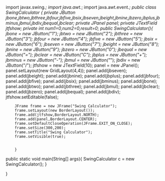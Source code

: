 import javax.swing.*;
import java.awt.*;
import java.awt.event.*;
public class SwingCalculator {
	private JButton jbone,jbtwo,jbthree,jbfour,jbfive,jbsix,jbseven,jbeight,jbnine,jbzero,jbplus,jbminus,jbmul,jbdiv,jbequal,jbclear;
	private JPanel  panel;
	private JTextField jtfshow;
	private int num1=0,num2=0,result=0;
	public SwingCalculator(){
		jbone   = new JButton("1");
		jbtwo   = new JButton("2");
		jbthree = new JButton("3");
		jbfour  = new JButton("4");
		jbfive  = new JButton("5");
		jbsix   = new JButton("6");
		jbseven = new JButton("7");
		jbeight = new JButton("8");
		jbnine  = new JButton("9");
		jbzero  = new JButton("0");
		jbequal = new JButton("=");
	    jbclear = new JButton("C");
	    jbplus  = new JButton("+");
	    jbminus = new JButton("-");
	    jbmul	= new JButton("*");
	    jbdiv   = new JButton("/");
	    jtfshow = new JTextField(10);
	    panel = new JPanel();
	    panel.setLayout(new GridLayout(4,4));
	    panel.add(jbseven);
	    panel.add(jbeight);
	    panel.add(jbnine);
	    panel.add(jbplus);
	    panel.add(jbfour);
	    panel.add(jbfive);
	    panel.add(jbsix);
	    panel.add(jbminus);
	    panel.add(jbone);
	    panel.add(jbtwo);
	    panel.add(jbthree);
	    panel.add(jbmul);
	    panel.add(jbclear);
	    panel.add(jbzero);
	    panel.add(jbequal);
	    panel.add(jbdiv);
	    jtfshow.setEditable(false);
	    
	    JFrame frame = new JFrame("Swing Calculator");
	    frame.setLayout(new BorderLayout());
	    frame.add(jtfshow,BorderLayout.NORTH);
	    frame.add(panel,BorderLayout.CENTER);
	    frame.setDefaultCloseOperation(JFrame.EXIT_ON_CLOSE);
		frame.setSize(300,200);
		frame.setTitle("Swing Calculator");
		frame.setVisible(true);
	
	
        }
   

   public static void main(String[] args){
		SwingCalculator c = new SwingCalculator();
	}

}
